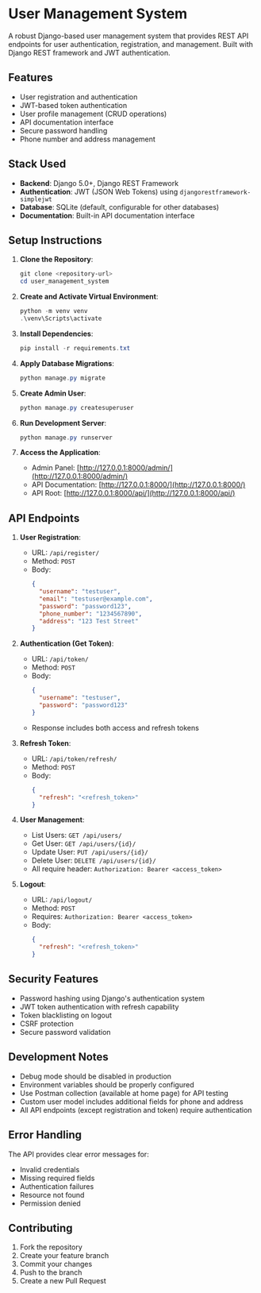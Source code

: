 # User Management System

A robust Django-based user management system that provides REST API endpoints for user authentication, registration, and management. Built with Django REST framework and JWT authentication.

## Features

- User registration and authentication
- JWT-based token authentication
- User profile management (CRUD operations)
- API documentation interface
- Secure password handling
- Phone number and address management

## Stack Used
- **Backend**: Django 5.0+, Django REST Framework
- **Authentication**: JWT (JSON Web Tokens) using `djangorestframework-simplejwt`
- **Database**: SQLite (default, configurable for other databases)
- **Documentation**: Built-in API documentation interface

## Setup Instructions

1. **Clone the Repository**:
   ```powershell
   git clone <repository-url>
   cd user_management_system
   ```

2. **Create and Activate Virtual Environment**:
   ```powershell
   python -m venv venv
   .\venv\Scripts\activate
   ```

3. **Install Dependencies**:
   ```powershell
   pip install -r requirements.txt
   ```

4. **Apply Database Migrations**:
   ```powershell
   python manage.py migrate
   ```

5. **Create Admin User**:
   ```powershell
   python manage.py createsuperuser
   ```

6. **Run Development Server**:
   ```powershell
   python manage.py runserver
   ```

7. **Access the Application**:
   - Admin Panel: [http://127.0.0.1:8000/admin/](http://127.0.0.1:8000/admin/)
   - API Documentation: [http://127.0.0.1:8000/](http://127.0.0.1:8000/)
   - API Root: [http://127.0.0.1:8000/api/](http://127.0.0.1:8000/api/)

## API Endpoints

1. **User Registration**:
   - URL: `/api/register/`
   - Method: `POST`
   - Body:
     ```json
     {
       "username": "testuser",
       "email": "testuser@example.com",
       "password": "password123",
       "phone_number": "1234567890",
       "address": "123 Test Street"
     }
     ```

2. **Authentication (Get Token)**:
   - URL: `/api/token/`
   - Method: `POST`
   - Body:
     ```json
     {
       "username": "testuser",
       "password": "password123"
     }
     ```
   - Response includes both access and refresh tokens

3. **Refresh Token**:
   - URL: `/api/token/refresh/`
   - Method: `POST`
   - Body:
     ```json
     {
       "refresh": "<refresh_token>"
     }
     ```

4. **User Management**:
   - List Users: `GET /api/users/`
   - Get User: `GET /api/users/{id}/`
   - Update User: `PUT /api/users/{id}/`
   - Delete User: `DELETE /api/users/{id}/`
   - All require header: `Authorization: Bearer <access_token>`

5. **Logout**:
   - URL: `/api/logout/`
   - Method: `POST`
   - Requires: `Authorization: Bearer <access_token>`
   - Body:
     ```json
     {
       "refresh": "<refresh_token>"
     }
     ```

## Security Features

- Password hashing using Django's authentication system
- JWT token authentication with refresh capability
- Token blacklisting on logout
- CSRF protection
- Secure password validation

## Development Notes

- Debug mode should be disabled in production
- Environment variables should be properly configured
- Use Postman collection (available at home page) for API testing
- Custom user model includes additional fields for phone and address
- All API endpoints (except registration and token) require authentication

## Error Handling

The API provides clear error messages for:
- Invalid credentials
- Missing required fields
- Authentication failures
- Resource not found
- Permission denied

## Contributing

1. Fork the repository
2. Create your feature branch
3. Commit your changes
4. Push to the branch
5. Create a new Pull Request
